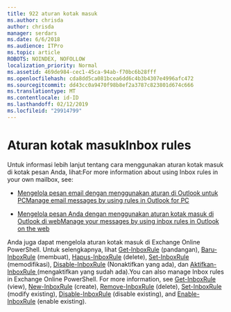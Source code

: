 ```yaml
---
title: 922 aturan kotak masuk
ms.author: chrisda
author: chrisda
manager: serdars
ms.date: 6/6/2018
ms.audience: ITPro
ms.topic: article
ROBOTS: NOINDEX, NOFOLLOW
localization_priority: Normal
ms.assetid: 469de984-cec1-45ca-94ab-f70bc6b28fff
ms.openlocfilehash: cda8dd5ca081bcea6dd6c4b3b4307e4996afc472
ms.sourcegitcommit: dd43cc0a9470f98b8ef2a3787c823801d674c666
ms.translationtype: MT
ms.contentlocale: id-ID
ms.lasthandoff: 02/12/2019
ms.locfileid: "29914799"
---
```

# <a name="inbox-rules"></a><span data-ttu-id="69948-102">Aturan kotak masuk</span><span class="sxs-lookup"><span data-stu-id="69948-102">Inbox rules</span></span>

<span data-ttu-id="69948-103">Untuk informasi lebih lanjut tentang cara menggunakan aturan kotak masuk di kotak pesan Anda, lihat:</span><span class="sxs-lookup"><span data-stu-id="69948-103">For more information about using Inbox rules in your own mailbox, see:</span></span>
  
- [<span data-ttu-id="69948-104">Mengelola pesan email dengan menggunakan aturan di Outlook untuk PC</span><span class="sxs-lookup"><span data-stu-id="69948-104">Manage email messages by using rules in Outlook for PC</span></span>](https://support.office.com/article/c24f5dea-9465-4df4-ad17-a50704d66c59.aspx)
    
- [<span data-ttu-id="69948-105">Mengelola pesan Anda dengan menggunakan aturan kotak masuk di Outlook di web</span><span class="sxs-lookup"><span data-stu-id="69948-105">Manage your messages by using inbox rules in Outlook on the web</span></span>](https://support.office.com/article/8400435c-f14e-4272-9004-1548bb1848f2.aspx)
    
<span data-ttu-id="69948-p101">Anda juga dapat mengelola aturan kotak masuk di Exchange Online PowerShell. Untuk selengkapnya, lihat [Get-InboxRule](https://docs.microsoft.com/powershell/module/exchange/mailboxes/get-inboxrule) (pandangan), [Baru-InboxRule](https://docs.microsoft.com/powershell/module/exchange/mailboxes/new-inboxrule) (membuat), [Hapus-InboxRule](https://docs.microsoft.com/powershell/module/exchange/mailboxes/remove-inboxrule) (delete), [Set-InboxRule](https://docs.microsoft.com/powershell/module/exchange/mailboxes/set-inboxrule) (memodifikasi), [Disable-InboxRule](https://docs.microsoft.com/powershell/module/exchange/mailboxes/disable-inboxrule) (Nonaktifkan yang ada), dan [Aktifkan-InboxRule ](https://docs.microsoft.com/powershell/module/exchange/mailboxes/enable-inboxrule)(mengaktifkan yang sudah ada).</span><span class="sxs-lookup"><span data-stu-id="69948-p101">You can also manage Inbox rules in Exchange Online PowerShell. For more information, see [Get-InboxRule](https://docs.microsoft.com/powershell/module/exchange/mailboxes/get-inboxrule) (view), [New-InboxRule](https://docs.microsoft.com/powershell/module/exchange/mailboxes/new-inboxrule) (create), [Remove-InboxRule](https://docs.microsoft.com/powershell/module/exchange/mailboxes/remove-inboxrule) (delete), [Set-InboxRule](https://docs.microsoft.com/powershell/module/exchange/mailboxes/set-inboxrule) (modify existing), [Disable-InboxRule](https://docs.microsoft.com/powershell/module/exchange/mailboxes/disable-inboxrule) (disable existing), and [Enable-InboxRule](https://docs.microsoft.com/powershell/module/exchange/mailboxes/enable-inboxrule) (enable existing).</span></span> 
  

